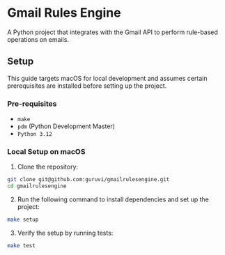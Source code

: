 # Gmail Rules Engine

A Python project that integrates with the Gmail API to perform rule-based operations on emails.

## Setup

This guide targets macOS for local development and assumes certain prerequisites are installed before setting up the project.

### Pre-requisites
- `make`
- `pdm` (Python Development Master)
- `Python 3.12`

### Local Setup on macOS

1. Clone the repository:
```bash
git clone git@github.com:guruvi/gmailrulesengine.git
cd gmailrulesengine
```

2. Run the following command to install dependencies and set up the project:
```bash
make setup
```

3. Verify the setup by running tests:
```bash
make test
```
